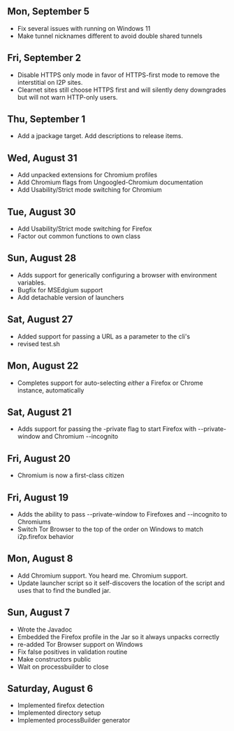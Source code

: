 Mon, September 5
----------------

 - Fix several issues with running on Windows 11
 - Make tunnel nicknames different to avoid double shared tunnels

Fri, September 2
----------------

 - Disable HTTPS only mode in favor of HTTPS-first mode to remove the interstitial on I2P sites.
 - Clearnet sites still choose HTTPS first and will silently deny downgrades but will not warn HTTP-only users.

Thu, September 1
----------------

 - Add a jpackage target. Add descriptions to release items.

Wed, August 31
--------------

 - Add unpacked extensions for Chromium profiles
 - Add Chromium flags from Ungoogled-Chromium documentation
 - Add Usability/Strict mode switching for Chromium

Tue, August 30
--------------

 - Add Usability/Strict mode switching for Firefox
 - Factor out common functions to own class

Sun, August 28
--------------

 - Adds support for generically configuring a browser with environment variables.
 - Bugfix for MSEdgium support
 - Add detachable version of launchers

Sat, August 27
--------------

 - Added support for passing a URL as a parameter to the cli's
 - revised test.sh

Mon, August 22
--------------

 - Completes support for auto-selecting *either* a Firefox or Chrome instance, automatically

Sat, August 21
--------------

 - Adds support for passing the -private flag to start Firefox with --private-window and Chromium --incognito

Fri, August 20
--------------

 - Chromium is now a first-class citizen

Fri, August 19
--------------

 - Adds the ability to pass --private-window to Firefoxes and --incognito to Chromiums
 - Switch Tor Browser to the top of the order on Windows to match i2p.firefox behavior

Mon, August 8
-------------

 - Add Chromium support. You heard me. Chromium support.
 - Update launcher script so it self-discovers the location of the script and uses that to find the bundled jar.

Sun, August 7
-------------

 - Wrote the Javadoc
 - Embedded the Firefox profile in the Jar so it always unpacks correctly
 - re-added Tor Browser support on Windows
 - Fix false positives in validation routine
 - Make constructors public
 - Wait on processbuilder to close

Saturday, August 6
------------------

 - Implemented firefox detection
 - Implemented directory setup
 - Implemented processBuilder generator